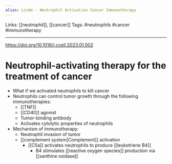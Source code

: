 ```yaml
---
alias: Linde - Neutrophil Activation Cancer Immunotherapy
---
```


Links: [[neutrophil]], [[cancer]]
Tags: #neutrophils #cancer #immunotherapy 

---

https://doi.org/10.1016/j.ccell.2023.01.002

# Neutrophil-activating therapy for the treatment of cancer

- What if we activated neutrophils to kill cancer
- Neutrophils can control tumor growth through the following immunotherapies:
	- [[TNF]]
	- [[CD40]] agonist
	- Tumor-binding antibody
	- Activates cytolytic properties of neutrophils
- Mechanism of immunotherapy:
	- Neutrophil invasion of tumor
	- [[complement system|Complement]] activation
		- [[C5a]] activates neutrophils to produce [[leukotriene B4]]
			- B4 stimulates [[reactive oxygen species]] production via [[xanthine oxidase]]